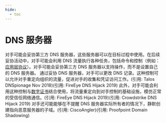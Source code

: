 ```yaml
---
hide:
  - toc
---
```


# DNS 服务器

对手可能会妥协第三方 DNS 服务器，这些服务器可以在目标过程中使用。在后续妥协活动中，对手可能会利用 DNS 流量执行各种任务，包括命令和控制（例如：[应用层协议](https://attack.mitre.org/techniques/T1071)）。对手可能会妥协第三方 DNS 服务器以支持操作，而不是设置自己的 DNS 服务器。  通过妥协 DNS 服务器，对手可以更改 DNS 记录。这种控制可以允许对手重定向组织的流量，促进对手的收集和凭证访问工作。(引用: Talos DNSpionage Nov 2018)(引用: FireEye DNS Hijack 2019) 此外，对手可能会利用这种控制与[数字证书](https://attack.mitre.org/techniques/T1588/004)结合使用，将流量重定向到对手控制的基础设施，模仿正常的受信任网络通信。(引用: FireEye DNS Hijack 2019)(引用: Crowdstrike DNS Hijack 2019) 对手还可能能够在不提醒 DNS 服务器实际所有者的情况下，静默创建指向恶意服务器的子域。(引用: CiscoAngler)(引用: Proofpoint Domain Shadowing)

